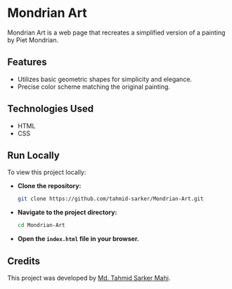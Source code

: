 # Mondrian Art

Mondrian Art is a web page that recreates a simplified version of a painting by Piet Mondrian.

## Features

- Utilizes basic geometric shapes for simplicity and elegance.
- Precise color scheme matching the original painting.

## Technologies Used

- HTML
- CSS

## Run Locally

To view this project locally:

- **Clone the repository:**

    ```bash
    git clone https://github.com/tahmid-sarker/Mondrian-Art.git
    ```

- **Navigate to the project directory:**

    ```bash
    cd Mondrian-Art
    ```

- **Open the `index.html` file in your browser.**

## Credits

This project was developed by [Md. Tahmid Sarker Mahi](https://tahmid-sarker.github.io).